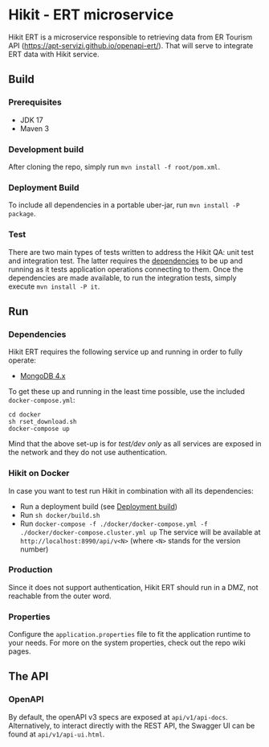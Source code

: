 # Hikit - ERT microservice
Hikit ERT is a microservice responsible to retrieving data from ER Tourism API (https://apt-servizi.github.io/openapi-ert/).
That will serve to integrate ERT data with Hikit service.

## Build
### Prerequisites
- JDK 17
- Maven 3

### Development build
After cloning the repo, simply run `mvn install -f root/pom.xml`.

### Deployment Build
To include all dependencies in a portable uber-jar, run `mvn install -P package`.

### Test
There are two main types of tests written to address the Hikit QA: unit test and integration test.
The latter requires the [dependencies](#Dependencies) to be up and running as it tests application operations connecting to them.
Once the dependencies are made available, to run the integration tests, simply execute `mvn install -P it`.

## Run

### Dependencies
Hikit ERT requires the following service up and running in order to fully operate:
- [MongoDB 4.x](https://www.mongodb.com)

To get these up and running in the least time possible, use the included `docker-compose.yml`:
```
cd docker
sh rset_download.sh
docker-compose up
```
Mind that the above set-up is for *test/dev only* as all services are exposed in the network and they do not
use authentication.

### Hikit on Docker
In case you want to test run Hikit in combination with all its dependencies:
- Run a deployment build (see [Deployment build](#Deployment-build))
- Run `sh docker/build.sh`
- Run `docker-compose -f ./docker/docker-compose.yml -f ./docker/docker-compose.cluster.yml up`
  The service will be available at `http://localhost:8990/api/v<N>` (where `<N>` stands for the version number)

### Production
Since it does not support authentication, Hikit ERT should run in a DMZ, not reachable from the outer word.

### Properties
Configure the `application.properties` file to fit the application runtime to your needs.
For more on the system properties, check out the repo wiki pages.

## The API

### OpenAPI
By default, the openAPI v3 specs are exposed at `api/v1/api-docs`.
Alternatively, to interact directly with the REST API, the Swagger UI can be found at `api/v1/api-ui.html`.